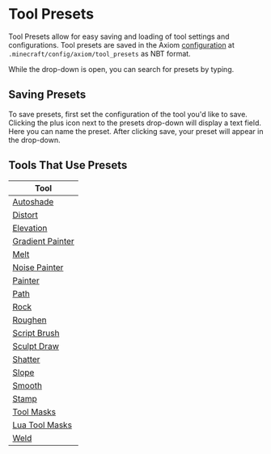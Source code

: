 # Tool Presets

Tool Presets allow for easy saving and loading of tool settings and configurations. Tool presets are saved in the Axiom [configuration](/advanced/configuration.md) at `.minecraft/config/axiom/tool_presets` as NBT format.

While the drop-down is open, you can search for presets by typing.

## Saving Presets

To save presets, first set the configuration of the tool you'd like to save. Clicking the plus icon next to the presets drop-down will display a text field. Here you can name the preset. After clicking save, your preset will appear in the drop-down.

## Tools That Use Presets

| Tool                                                     |
| -------------------------------------------------------- |
| [Autoshade](mainmenubar.md#autoshade)                    |
| [Distort](/tools/manipulation/distort.md)                |
| [Elevation](/tools/heightmap/elevation.md)               |
| [Gradient Painter](/tools/painting/gradientpainter.md)   |
| [Melt](/tools/drawing/melt.md)                           |
| [Noise Painter](/tools/painting/noisepainter.md)         |
| [Painter](/tools/painting/painter.md)                    |
| [Path](/tools/other/path.md)                             |
| [Rock](/tools/drawing/rock.md)                           |
| [Roughen](/tools/manipulation/roughen.md)                |
| [Script Brush](/tools/painting/scriptbrush.md)           |
| [Sculpt Draw](/tools/drawing/sculptdraw.md)              |
| [Shatter](/tools/manipulation/shatter.md)                |
| [Slope](/tools/heightmap/slope.md)                       |
| [Smooth](/tools/manipulation/smooth.md)                  |
| [Stamp](/tools/drawing/stamp.md)                         |
| [Tool Masks](/editor/windows/toolmasks.md)               |
| [Lua Tool Masks](/editor/windows/toolmasks.md#scripting) |
| [Weld](/tools/drawing/weld.md)                           |